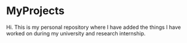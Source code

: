 # MyProjects
Hi. This is my personal repository where I have added the things I have worked on during my university and research internship.
